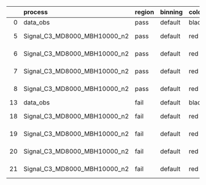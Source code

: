 |    | process                      | region   | binning   | color   | process_type   |   scale | variation   | source_filename                                                       | source_histname    | alias                        | title     |   combine_idx |     lnN |   shapes | syst_type   | direction   | variation_alias   |
|---:|:-----------------------------|:---------|:----------|:--------|:---------------|--------:|:------------|:----------------------------------------------------------------------|:-------------------|:-----------------------------|:----------|--------------:|--------:|---------:|:------------|:------------|:------------------|
|  0 | data_obs                     | pass     | default   | black   | DATA           |       1 | nominal     | ./histograms_for_2DAlphabet_v18//BH_Data.root                         | hpass              | Data                         | Data      |           nan | nan     |      nan | nan         | nan         | nan               |
|  5 | Signal_C3_MD8000_MBH10000_n2 | pass     | default   | red     | SIGNAL         |       1 | lumi        | ./histograms_for_2DAlphabet_v18//BH_Signal_C3_MD8000_MBH10000_n2.root | hpass              | Signal_C3_MD8000_MBH10000_n2 | BH signal |           nan |   1.016 |      nan | lnN         | nan         | nan               |
|  6 | Signal_C3_MD8000_MBH10000_n2 | pass     | default   | red     | SIGNAL         |       1 | SVM         | ./histograms_for_2DAlphabet_v18//BH_Signal_C3_MD8000_MBH10000_n2.root | hpass_SVMsyst_up   | Signal_C3_MD8000_MBH10000_n2 | BH signal |           nan | nan     |        1 | shapes      | Up          | SVMsyst           |
|  7 | Signal_C3_MD8000_MBH10000_n2 | pass     | default   | red     | SIGNAL         |       1 | SVM         | ./histograms_for_2DAlphabet_v18//BH_Signal_C3_MD8000_MBH10000_n2.root | hpass_SVMsyst_down | Signal_C3_MD8000_MBH10000_n2 | BH signal |           nan | nan     |        1 | shapes      | Down        | SVMsyst           |
|  8 | Signal_C3_MD8000_MBH10000_n2 | pass     | default   | red     | SIGNAL         |       1 | nominal     | ./histograms_for_2DAlphabet_v18//BH_Signal_C3_MD8000_MBH10000_n2.root | hpass              | Signal_C3_MD8000_MBH10000_n2 | BH signal |           nan | nan     |      nan | nan         | nan         | nan               |
| 13 | data_obs                     | fail     | default   | black   | DATA           |       1 | nominal     | ./histograms_for_2DAlphabet_v18//BH_Data.root                         | hfail              | Data                         | Data      |           nan | nan     |      nan | nan         | nan         | nan               |
| 18 | Signal_C3_MD8000_MBH10000_n2 | fail     | default   | red     | SIGNAL         |       1 | lumi        | ./histograms_for_2DAlphabet_v18//BH_Signal_C3_MD8000_MBH10000_n2.root | hfail              | Signal_C3_MD8000_MBH10000_n2 | BH signal |           nan |   1.016 |      nan | lnN         | nan         | nan               |
| 19 | Signal_C3_MD8000_MBH10000_n2 | fail     | default   | red     | SIGNAL         |       1 | SVM         | ./histograms_for_2DAlphabet_v18//BH_Signal_C3_MD8000_MBH10000_n2.root | hfail_SVMsyst_up   | Signal_C3_MD8000_MBH10000_n2 | BH signal |           nan | nan     |        1 | shapes      | Up          | SVMsyst           |
| 20 | Signal_C3_MD8000_MBH10000_n2 | fail     | default   | red     | SIGNAL         |       1 | SVM         | ./histograms_for_2DAlphabet_v18//BH_Signal_C3_MD8000_MBH10000_n2.root | hfail_SVMsyst_down | Signal_C3_MD8000_MBH10000_n2 | BH signal |           nan | nan     |        1 | shapes      | Down        | SVMsyst           |
| 21 | Signal_C3_MD8000_MBH10000_n2 | fail     | default   | red     | SIGNAL         |       1 | nominal     | ./histograms_for_2DAlphabet_v18//BH_Signal_C3_MD8000_MBH10000_n2.root | hfail              | Signal_C3_MD8000_MBH10000_n2 | BH signal |           nan | nan     |      nan | nan         | nan         | nan               |